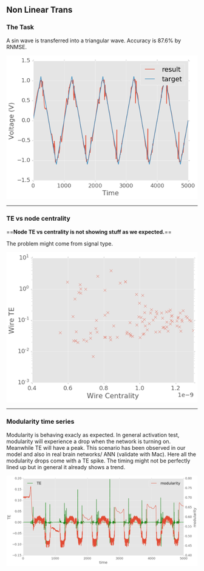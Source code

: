 ## Non Linear Trans

### The Task

A sin wave is transferred into a triangular wave. Accuracy is 87.6% by RNMSE.

![](figure/non_linear_trans.png)

-----

### TE vs node centrality

==**Node TE vs centrality is not showing stuff as we expected.**==

The problem might come from signal type.

![](figure/non_linear_TE_NC.png)

------

### Modularity time series

Modularity is behaving exacly as expected. In general activation test, modularity will experience a drop when the network is turning on. Meanwhile TE will have a peak. This scenario has been observed in our model and also in real brain networks/ ANN (validate with Mac). Here all the modularity drops come with a TE spike. The timing might not be perfectly lined up but in general it already shows a trend.

![](figure/non_linear_modularity.png)